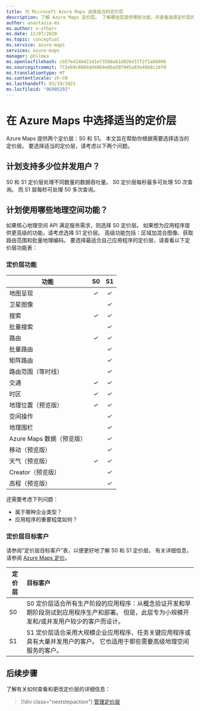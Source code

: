 ```yaml
---
title: 为 Microsoft Azure Maps 选择适当的定价层
description: 了解 Azure Maps 定价层。 了解哪些层提供哪些功能，并查看选择定价层的关键注意事项。
author: anastasia-ms
ms.author: v-stharr
ms.date: 12/07/2020
ms.topic: conceptual
ms.service: azure-maps
services: azure-maps
manager: philmea
ms.openlocfilehash: cb57e424642141e73588a61d026d1ff2f1a8b096
ms.sourcegitcommit: 772eb9c6684dd4864e0ba507945a83e48b8c16f0
ms.translationtype: HT
ms.contentlocale: zh-CN
ms.lasthandoff: 03/19/2021
ms.locfileid: "96905292"
---
```

# <a name="choose-the-right-pricing-tier-in-azure-maps"></a>在 Azure Maps 中选择适当的定价层

Azure Maps 提供两个定价层：S0 和 S1。 本文旨在帮助你根据需要选择适当的定价层。 要选择适当的定价层，请考虑以下两个问题。

## <a name="how-many-concurrent-users-do-i-plan-to-support"></a>计划支持多少位并发用户？

S0 和 S1 定价层处理不同数量的数据吞吐量。 S0 定价层每秒最多可处理 50 次查询。 而 S1 层每秒可处理 50 多次查询。

## <a name="what-geospatial-capabilities-do-i-plan-to-use"></a>计划使用哪些地理空间功能？

如果核心地理空间 API 满足服务需求，则选择 S0 定价层。 如果想为应用程序提供更高级的功能，请考虑选择 S1 定价层。 高级功能包括：区域加混合图像、获取路由范围和批量地理编码。 要选择最适合自己应用程序的定价层，请查看以下定价层功能表：

### <a name="pricing-tier-capabilities"></a>定价层功能

| 功能                              |        S0           |  S1      |
|-----------------------------------------|:-------------------:|:--------:|
| 地图呈现                              | ✓                   | ✓       |
| 卫星图像                       |                     | ✓        |
| 搜索                                  | ✓                    | ✓        |
| 批量搜索                            |                     | ✓        |
| 路由                                   | ✓                    |✓        |
| 批量路由                            |                    | ✓        |
| 矩阵路由                          |                     | ✓        |
| 路由范围（等时线）                |                     | ✓        |
| 交通                                |✓                    |✓        |
| 时区                               |✓                    |✓        |
| 地理位置（预览版）                    |✓                   |✓        |
| 空间操作                        |                    |✓        |
| 地理围栏                                |                    |✓        |
| Azure Maps 数据（预览版）                |                     | ✓        |
| 移动（预览版）                       |                     | ✓        |
| 天气（预览版）                        |✓                    |✓        |
|  Creator（预览版）                         |                   |✓        |
|  高程（预览版）                        |                   |✓        |

还需要考虑下列问题：

* 属于哪种企业类型？
* 应用程序的重要程度如何？

### <a name="pricing-tier-targeted-customers"></a>定价层目标客户

请参阅“定价层目标客户”表，以便更好地了解 S0 和 S1 定价层。 有关详细信息，请参阅 [Azure Maps 定价](https://azure.microsoft.com/pricing/details/azure-maps/)。 

| 定价层  |     目标客户                                                                |
|-----------------|:-----------------------------------------------------------------------------------------|
| S0            |    S0 定价层适合所有生产阶段的应用程序：从概念验证开发和早期阶段测试到应用程序生产和部署。 但是，此层专为小规模开发和/或并发用户较少的客户而设计。 
| S1            |    S1 定价层适合采用大规模企业应用程序、任务关键应用程序或具有大量并发用户的客户。 它也适用于那些需要高级地理空间服务的客户。

## <a name="next-steps"></a>后续步骤

了解有关如何查看和更改定价层的详细信息：

> [!div class="nextstepaction"]
> [管理定价层](how-to-manage-pricing-tier.md)
